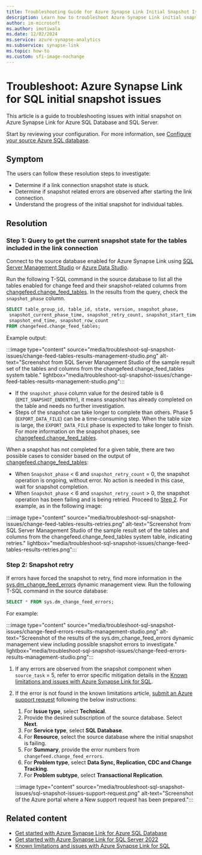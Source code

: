 ```yaml
---
title: Troubleshooting Guide for Azure Synapse Link Initial Snapshot Issues for Azure SQL Database and SQL Server
description: Learn how to troubleshoot Azure Synapse Link initial snapshot issues for Azure SQL Database and SQL Server
author: im-microsoft
ms.author: imotiwala
ms.date: 12/02/2024
ms.service: azure-synapse-analytics
ms.subservice: synapse-link
ms.topic: how-to
ms.custom: sfi-image-nochange
---
```


# Troubleshoot: Azure Synapse Link for SQL initial snapshot issues

This article is a guide to troubleshooting issues with initial snapshot on Azure Synapse Link for Azure SQL Database and SQL Server.

Start by reviewing your configuration. For more information, see [Configure your source Azure SQL database](../connect-synapse-link-sql-database.md#configure-your-source-azure-sql-database).

## Symptom

The users can follow these resolution steps to investigate: 

- Determine if a link connection snapshot state is stuck.
- Determine if snapshot related errors are observed after starting the link connection.
- Understand the progress of the initial snapshot for individual tables.

## Resolution

### Step 1: Query to get the current snapshot state for the tables included in the link connection

Connect to the source database enabled for Azure Synapse Link using [SQL Server Management Studio](https://aka.ms/ssms) or [Azure Data Studio](https://aka.ms/azuredatastudio).

Run the following T-SQL command in the source database to list all the tables enabled for change feed and their snapshot-related columns from [changefeed.change_feed_tables](/sql/relational-databases/system-tables/changefeed-change-feed-tables-transact-sql). In the results from the query, check the `snapshot_phase` column. 

```sql
SELECT table_group_id, table_id, state, version, snapshot_phase, 
 snapshot_current_phase_time, snapshot_retry_count, snapshot_start_time,
 snapshot_end_time, snapshot_row_count 
FROM changefeed.change_feed_tables;
```

Example output:

:::image type="content" source="media/troubleshoot-sql-snapshot-issues/change-feed-tables-results-management-studio.png" alt-text="Screenshot from SQL Server Management Studio of the sample result set of the tables and columns from the changefeed.change_feed_tables system table." lightbox="media/troubleshoot-sql-snapshot-issues/change-feed-tables-results-management-studio.png":::

 - If the `snapshot_phase` column value for the desired table is 6 (`EMIT_SNAPSHOT_ENDENTRY`), it means snapshot has already completed on the table and needs no further investigation. 
 - Steps of the snapshot can take longer to complete than others. Phase 5 (`EXPORT_DATA_FILE`) can be a time-consuming step. When the table size is large, the `EXPORT_DATA_FILE` phase is expected to take longer to finish. For more information on the snapshot phases, see [changefeed.change_feed_tables](/sql/relational-databases/system-tables/changefeed-change-feed-tables-transact-sql).

When a snapshot has not completed for a given table, there are two possible cases to consider based on the output of [changefeed.change_feed_tables](/sql/relational-databases/system-tables/changefeed-change-feed-tables-transact-sql):

- When `Snapshot_phase` < 6 and `snapshot_retry_count` = 0, the snapshot operation is ongoing, without error. No action is needed in this case, wait for snapshot completion.
- When `Snapshot_phase` < 6 and `snapshot_retry_count` > 0, the snapshot operation has been failing and is being retried. Proceed to [Step 2](#step-2-snapshot-retry). For example, as in the following image:

:::image type="content" source="media/troubleshoot-sql-snapshot-issues/change-feed-tables-results-retries.png" alt-text="Screenshot from SQL Server Management Studio of the sample result set of the tables and columns from the changefeed.change_feed_tables system table, indicating retries." lightbox="media/troubleshoot-sql-snapshot-issues/change-feed-tables-results-retries.png":::

### Step 2: Snapshot retry

If errors have forced the snapshot to retry, find more information in the [sys.dm_change_feed_errors](/sql/relational-databases/system-dynamic-management-views/sys-dm-change-feed-errors) dynamic management view. Run the following T-SQL command in the source database:

```sql
SELECT * FROM sys.dm_change_feed_errors;
```

For example:

:::image type="content" source="media/troubleshoot-sql-snapshot-issues/change-feed-errors-results-management-studio.png" alt-text="Screenshot of the results of the sys.dm_change_feed_errors dynamic management view including possible snapshot errors to investigate." lightbox="media/troubleshoot-sql-snapshot-issues/change-feed-errors-results-management-studio.png":::

1. If any errors are observed from the snapshot component when `source_task` = 5, refer to error specific mitigation details in the [Known limitations and issues with Azure Synapse Link for SQL](../synapse-link-for-sql-known-issues.md).
1. If the error is not found in the known limitations article, [submit an Azure support request](https://portal.azure.com/#blade/Microsoft_Azure_Support/HelpAndSupportBlade/newsupportrequest) following the below instructions:
    1. For **Issue type**, select **Technical**.
    1. Provide the desired subscription of the source database. Select **Next**.
    1. For **Service type**, select **SQL Database**.
    1. For **Resource**, select the source database where the initial snapshot is failing.
    1. For **Summary**, provide the error numbers from `changefeed.change_feed_errors`.
    1. For **Problem type**, select **Data Sync, Replication, CDC and Change Tracking**.
    1. For **Problem subtype**, select **Transactional Replication**.
    
   :::image type="content" source="media/troubleshoot-sql-snapshot-issues/sql-snapshot-issues-support-request.png" alt-text="Screenshot of the Azure portal where a New support request has been prepared.":::

## Related content

- [Get started with Azure Synapse Link for Azure SQL Database](../connect-synapse-link-sql-database.md)
- [Get started with Azure Synapse Link for SQL Server 2022](../connect-synapse-link-sql-server-2022.md)
- [Known limitations and issues with Azure Synapse Link for SQL](../synapse-link-for-sql-known-issues.md)

